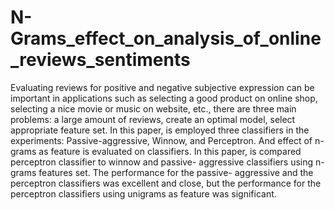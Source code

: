 # N-Grams_effect_on_analysis_of_online_reviews_sentiments
Evaluating reviews for positive and negative subjective expression can be important in applications such as selecting a good product on online shop, selecting a nice movie or music on website, etc., there are three main problems: a large amount of reviews, create an optimal model, select appropriate feature set. In this paper, is employed three classifiers in the experiments: Passive-aggressive, Winnow, and Perceptron. And effect of n-grams as feature is evaluated on classifiers. In this paper, is compared perceptron classifier to winnow and passive- aggressive classifiers using n-grams features set. The performance for the passive- aggressive and the perceptron classifiers was excellent and close, but the performance for the perceptron classifiers using unigrams as feature was significant.
